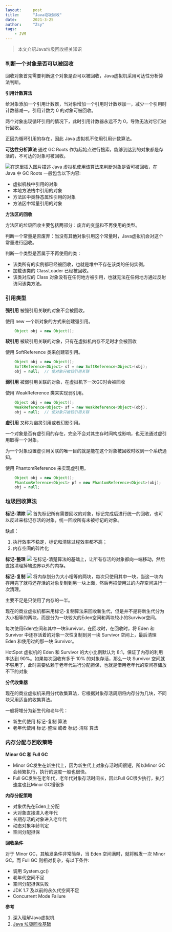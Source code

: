 ```yaml
---
layout:     post
title:      "Java垃圾回收"
date:       2021-3-25
author:     "Zsy"
tags:
    - JVM
---
```

>本文介绍Java垃圾回收相关知识

### 判断一个对象是否可以被回收
回收对象首先需要判断这个对象是否可以被回收，Java虚拟机采用可达性分析算法判断。

**引用计数算法**

给对象添加一个引用计数器，当对象增加一个引用时计数器加一，减少一个引用时计数器减一。引用计数为 0 的对象可被回收。

两个对象出现循环引用的情况下，此时引用计数器永远不为 0，导致无法对它们进行回收。

正因为循环引用的存在，因此 Java 虚拟机不使用引用计数算法。


**可达性分析算法**
通过 GC Roots 作为起始点进行搜索，能够到达到的对象都是存活的，不可达的对象可被回收。

![在这里插入图片描述](https://img-blog.csdnimg.cn/20210325111314120.png?x-oss-process=image,type_ZmFuZ3poZW5naGVpdGk,shadow_10,text_aHR0cHM6Ly9ibG9nLmNzZG4ubmV0L0NhcnJvdFpzeQ==,size_16,color_FFFFFF,t_70)
Java 虚拟机使用该算法来判断对象是否可被回收，在 Java 中 GC Roots 一般包含以下内容:

 - 虚拟机栈中引用的对象
 - 本地方法栈中引用的对象
 - 方法区中类静态属性引用的对象
 - 方法区中常量引用的对象

**方法区的回收**

方法区的垃圾回收主要包括两部分：废弃的变量和不再使用的类型。

判断一个常量是否废弃：当没有其他对象引用这个常量时，Java虚拟机会对这个常量进行回收。

判断一个类型是否属于不再使用的类：

 - 该类所有的实例都已经被回收，也就是堆中不存在该类的任何实例。 
 - 加载该类的 ClassLoader 已经被回收。
 -  该类对应的 Class 对象没有在任何地方被引用，也就无法在任何地方通过反射访问该类方法。

### 引用类型
**强引用**
被强引用关联的对象不会被回收。

使用 new 一个新对象的方式来创建强引用。

```java
	Object obj = new Object();
```

**软引用**
被软引用关联的对象，只有在虚拟机内存不足时才会被回收

使用 SoftReference 类来创建软引用。
```java
	Object obj = new Object();
	SoftReference<Object> sf = new SoftReference<Object>(obj);
	obj = null;  // 使对象只被软引用关联
```

**弱引用**
被弱引用关联的对象，在虚拟机下一次GC时会被回收

使用 WeakReference 类来实现弱引用。
```java
	Object obj = new Object();
	WeakReference<Object> sf = new WeakReference<Object>(obj);
	obj = null;  // 使对象只被软引用关联
```

**虚引用**
又称为幽灵引用或者幻影引用。

一个对象是否有虚引用的存在，完全不会对其生存时间构成影响，也无法通过虚引用取得一个对象。 

为一个对象设置虚引用关联的唯一目的就是能在这个对象被回收时收到一个系统通知。 

使用 PhantomReference 来实现虚引用。

```java
	Object obj = new Object();
	PhantomReference<Object> pf = new PhantomReference<Object>(obj);
	obj = null;
```
### 垃圾回收算法
**标记-清除**
![](https://img-blog.csdnimg.cn/20210325132146534.png?x-oss-process=image,type_ZmFuZ3poZW5naGVpdGk,shadow_10,text_aHR0cHM6Ly9ibG9nLmNzZG4ubmV0L0NhcnJvdFpzeQ==,size_16,color_FFFFFF,t_70)
首先标记所有需要回收的对象，标记完成后进行统一的回收，也可以反过来标记存活的对象，统一回收所有未被标记的对象。

缺点：

 1. 执行效率不稳定，标记和清除过程效率都不高；
 2. 内存空间的碎片化

**标记-整理**
![](https://img-blog.csdnimg.cn/20210325132518976.png?x-oss-process=image,type_ZmFuZ3poZW5naGVpdGk,shadow_10,text_aHR0cHM6Ly9ibG9nLmNzZG4ubmV0L0NhcnJvdFpzeQ==,size_16,color_FFFFFF,t_70)
在标记-清楚算法的基础上，让所有存活的对象都向一端移动，然后直接清理掉端边界以外的内存。

**标记-复制**
![](https://img-blog.csdnimg.cn/2021032513285885.png?x-oss-process=image,type_ZmFuZ3poZW5naGVpdGk,shadow_10,text_aHR0cHM6Ly9ibG9nLmNzZG4ubmV0L0NhcnJvdFpzeQ==,size_16,color_FFFFFF,t_70)
将内存划分为大小相等的两块，每次只使用其中一块，当这一块内存用完了就将还存活的对象复制到另一块上面，然后再把使用过的内存空间进行一次清理。

主要不足是只使用了内存的一半。

现在的商业虚拟机都采用标记-复制算法来回收新生代，但是并不是将新生代分为大小相等的两块，而是分为一块较大的Eden空间和两块较小的Survivor空间。

每次使用Eden空间和其中一块Survivor，在回收时，在回收时，将 Eden 和 Survivor 中还存活着的对象一次性复制到另一块 Survivor 空间上，最后清理 Eden 和使用过的那一块 Survivor。

HotSpot 虚拟机的 Eden 和 Survivor 的大小比例默认为 8:1，保证了内存的利用率达到 90%。如果每次回收有多于 10% 的对象存活，那么一块 Survivor 空间就不够用了，此时需要依赖于老年代进行分配担保，也就是借用老年代的空间存储放不下的对象

**分代收集器**

现在的商业虚拟机采用分代收集算法，它根据对象存活周期将内存分为几块，不同块采用适当的收集算法。

一般将堆分为新生代和老年代：

 - 新生代使用 标记-复制 算法
 - 老年代使用 标记-整理 或者 标记-清除 算法

### 内存分配与回收策略

**Minor GC 和 Full GC**

 - Minor GC发生在新生代上，因为新生代上对象存活时间很短，所以Minor GC会频繁执行，执行的速度一般也很快。
 - Full GC发生在老年代，老年代对象存活时间长，因此Full GC很少执行，执行速度也比Minor GC慢很多

**内存分配策略**

 - 对象优先在Eden上分配
 - 大对象直接进入老年代
 - 长期存活的对象进入老年代
 - 动态对象年龄判定
 - 空间分配担保

**回收条件**

对于 Minor GC，其触发条件非常简单，当 Eden 空间满时，就将触发一次 Minor GC。而 Full GC 则相对复杂，有以下条件:

 - 调用 System.gc()
 - 老年代空间不足
 - 空间分配担保失败
 - JDK 1.7 及以前的永久代空间不足
 - Concurrent Mode Failure

**参考**

 1. 深入理解Java虚拟机
 2. [Java 垃圾回收基础](https://www.pdai.tech/md/java/jvm/java-jvm-gc.html)
